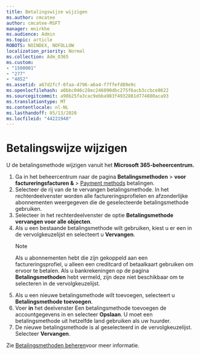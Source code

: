 ```yaml
---
title: Betalingswijze wijzigen
ms.author: cmcatee
author: cmcatee-MSFT
manager: mnirkhe
ms.audience: Admin
ms.topic: article
ROBOTS: NOINDEX, NOFOLLOW
localization_priority: Normal
ms.collection: Adm_O365
ms.custom:
- "1500001"
- "277"
- "4852"
ms.assetid: a67d2fcf-0faa-4796-a6a4-f7ffefd89e9c
ms.openlocfilehash: a0bbc046c28ec246090dbc275f6acb3ccbce8622
ms.sourcegitcommit: a98b25fa3cac9ebba983f4932881d774880aca93
ms.translationtype: MT
ms.contentlocale: nl-NL
ms.lasthandoff: 05/13/2020
ms.locfileid: "44221940"
---
```

# <a name="change-payment-method"></a>Betalingswijze wijzigen

U de betalingsmethode wijzigen vanuit het **Microsoft 365-beheercentrum.**
  
1. Ga in het beheercentrum naar de pagina **Betalingsmethoden**  >  **voor factureringsfacturen &**  >  [Payment methods](https://go.microsoft.com/fwlink/p/?linkid=2018806) betalingen.
2. Selecteer de rij van de te vervangen betalingsmethode. In het rechterdeelvenster worden alle factureringsprofielen en afzonderlijke abonnementen weergegeven die de geselecteerde betalingsmethode gebruiken.
3. Selecteer in het rechterdeelvenster de optie **Betalingsmethode vervangen voor alle objecten**.
4. Als u een bestaande betalingsmethode wilt gebruiken, kiest u er een in de vervolgkeuzelijst en selecteert u **Vervangen**.
    > [!NOTE]
    > Als u abonnementen hebt die zijn gekoppeld aan een factureringsprofiel, u alleen een creditcard of betaalkaart gebruiken om ervoor te betalen. Als u bankrekeningen op de pagina **Betalingsmethoden** hebt vermeld, zijn deze niet beschikbaar om te selecteren in de vervolgkeuzelijst.
5. Als u een nieuwe betalingsmethode wilt toevoegen, selecteert u **Betalingsmethode toevoegen**.
6. Voer **in** het deelvenster Een betalingsmethode toevoegen de accountgegevens in en selecteer **Opslaan**. U moet een betalingsmethode uit hetzelfde land gebruiken als uw huurder.
7. De nieuwe betalingsmethode is al geselecteerd in de vervolgkeuzelijst. Selecteer **Vervangen**.

Zie [Betalingsmethoden beheren](https://docs.microsoft.com/microsoft-365/commerce/billing-and-payments/manage-payment-methods)voor meer informatie.